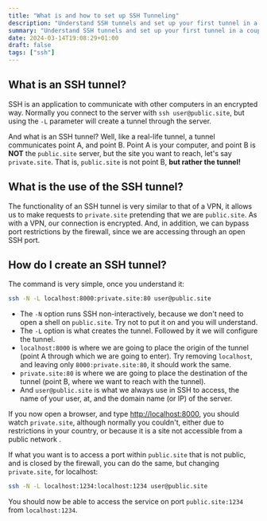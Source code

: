 ```yaml
---
title: "What is and how to set up SSH Tunneling"
description: "Understand SSH tunnels and set up your first tunnel in a couple of minutes."
summary: "Understand SSH tunnels and set up your first tunnel in a couple of minutes."
date: 2024-03-14T19:08:29+01:00
draft: false
tags: ["ssh"]
---
```


## What is an SSH tunnel?

SSH is an application to communicate with other computers in an encrypted way. Normally you connect to the server with `ssh user@public.site`, but using the `-L` parameter will create a tunnel through the server.

And what is an SSH tunnel? Well, like a real-life tunnel, a tunnel communicates point A, and point B. Point A is your computer, and point B is **NOT** the `public.site` server, but the site you want to reach, let's say `private.site`. That is, `public.site` is not point B, **but rather the tunnel!**

## What is the use of the SSH tunnel?

The functionality of an SSH tunnel is very similar to that of a VPN, it allows us to make requests to `private.site` pretending that we are `public.site`. As with a VPN, our connection is encrypted. And, in addition, we can bypass port restrictions by the firewall, since we are accessing through an open SSH port.

## How do I create an SSH tunnel?

The command is very simple, once you understand it:

```sh
ssh -N -L localhost:8000:private.site:80 user@public.site
```

- The `-N` option runs SSH non-interactively, because we don't need to open a shell on `public.site`. Try not to put it on and you will understand.
- The `-L` option is what creates the tunnel. Followed by it we will configure the tunnel.
- `localhost:8000` is where we are going to place the origin of the tunnel (point A through which we are going to enter). Try removing `localhost`, and leaving only `8000:private.site:80`, it should work the same.
- `private.site:80` is where we are going to place the destination of the tunnel (point B, where we want to reach with the tunnel).
- And `user@public.site` is what we always use in SSH to access, the name of your user, at, and the domain name (or IP) of the server.

If you now open a browser, and type <http://localhost:8000>, you should watch `private.site`, although normally you couldn't, either due to restrictions in your country, or because it is a site not accessible from a public network .

If what you want is to access a port within `public.site` that is not public, and is closed by the firewall, you can do the same, but changing `private.site`, for localhost:

```sh
ssh -N -L localhost:1234:localhost:1234 user@public.site
```

You should now be able to access the service on port `public.site:1234` from `localhost:1234`.
